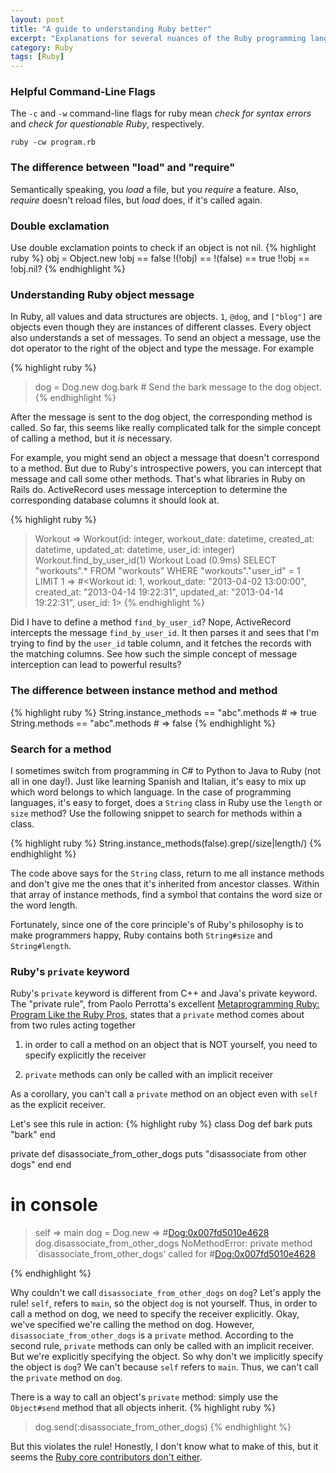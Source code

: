 ```yaml
---
layout: post
title: "A guide to understanding Ruby better"
excerpt: "Explanations for several nuances of the Ruby programming language and environment."
category: Ruby
tags: [Ruby]
---
```


### Helpful Command-Line Flags
The `-c` and `-w` command-line flags for ruby mean _check for syntax errors_ and _check for questionable Ruby_, respectively.

    ruby -cw program.rb

### The difference between "load" and "require"
Semantically speaking, you _load_ a file, but you _require_ a feature. Also, _require_ doesn't reload
files, but _load_ does, if it's called again.

### Double exclamation
Use double exclamation points to check if an object is not nil.
{% highlight ruby %}
obj = Object.new
!obj == false
!(!obj) == !(false) == true
!!obj == !obj.nil?
{% endhighlight %}

### Understanding Ruby object message
In Ruby, all values and data structures are objects. `1`, `@dog`, and `["blog"]` are objects
even though they are instances of different classes. Every object also understands a set
of messages. To send an object a message, use the dot operator to the right of the object
and type the message. For example

{% highlight ruby %}
> dog = Dog.new
> dog.bark # Send the bark message to the dog object.
{% endhighlight %}

After the message is sent to the dog object, the corresponding method is called.
So far, this seems like really complicated talk for the simple concept of calling a method,
but it _is_ necessary.

For example, you might send an object a message that doesn't correspond to a method.
But due to Ruby's introspective powers, you can intercept that message and call some
other methods. That's what libraries in Ruby on Rails do. ActiveRecord uses message
interception to determine the corresponding database columns it should look at.

{% highlight ruby %}
> Workout
=> Workout(id: integer, workout_date: datetime, created_at: datetime, updated_at: datetime, user_id: integer)
> Workout.find_by_user_id(1)
Workout Load (0.9ms)  SELECT "workouts".* FROM "workouts" WHERE "workouts"."user_id" = 1 LIMIT 1
=> #<Workout id: 1, workout_date: "2013-04-02 13:00:00", created_at: "2013-04-14 19:22:31", updated_at: "2013-04-14 19:22:31", user_id: 1>
{% endhighlight %}

Did I have to define a method `find_by_user_id`? Nope, ActiveRecord intercepts the message `find_by_user_id`. It then parses it and sees
that I'm trying to find by the `user_id` table column, and it fetches the records with the matching columns. See how such the simple concept of message
interception can lead to powerful results?

### The difference between instance method and method
{% highlight ruby %}
String.instance_methods == "abc".methods    # => true
String.methods == "abc".methods             # => false
{% endhighlight %}

### Search for a method
I sometimes switch from programming in C# to Python to Java to Ruby (not all in one day!). Just like learning Spanish and Italian, it's easy to mix up which word belongs to which language. In the case of programming languages, it's easy to forget, does a `String` class in Ruby use the `length` or `size` method? Use the following snippet to search for methods within a class.

{% highlight ruby %}
String.instance_methods(false).grep(/size|length/)
{% endhighlight %}

The code above says for the `String` class, return to me all instance methods and don't give me the ones that it's inherited from ancestor classes. Within that array of instance methods, find a symbol that contains the word size or the word length.

Fortunately, since one of the core principle's of Ruby's philosophy is to make programmers happy, Ruby contains both `String#size` and `String#length`.

### Ruby's `private` keyword
Ruby's `private` keyword is different from C++ and Java's private keyword. The "private rule",
from Paolo Perrotta's excellent [Metaprogramming Ruby: Program Like the Ruby Pros](https://www.amazon.com/Metaprogramming-Ruby-Program-Like-Pros/dp/1934356476/), states that
a `private` method comes about from two rules acting together

1. in order to call a method on an object that is NOT yourself, you need to specify explicitly the receiver

2. `private` methods can only be called with an implicit receiver

As a corollary, you can't call a `private` method on an object even with `self` as the explicit receiver.

Let's see this rule in action:
{% highlight ruby %}
class Dog
  def bark
    puts "bark"
  end

  private
  def disassociate_from_other_dogs
    puts "disassociate from other dogs"
  end
end

# in console
> self
=> main
> dog = Dog.new
=> #<Dog:0x007fd5010e4628>
> dog.disassociate_from_other_dogs
NoMethodError: private method `disassociate_from_other_dogs' called for #<Dog:0x007fd5010e4628>
> 
{% endhighlight %}

Why couldn't we call `disassociate_from_other_dogs` on `dog`? Let's apply the rule! `self`, refers to `main`, so the object `dog` is not yourself. Thus, in order to call a method on dog, we need to specify the receiver explicitly.
Okay, we've specified we're calling the method on dog. However, `disassociate_from_other_dogs` is a `private` method. According to the second rule, `private` methods can only be called with an implicit receiver. But we're explicitly specifying the object. So why don't we implicitly specify the object is `dog`? We can't because `self` refers to `main`. Thus, we can't call the `private` method on `dog`.

There is a way to call an object's `private` method: simply use the `Object#send` method that all objects inherit.
{% highlight ruby %}
> dog.send(:disassociate_from_other_dogs)
{% endhighlight %}

But this violates the rule! Honestly, I don't know what to make of this, but it seems the [Ruby core contributors don't either](http://blade.nagaokaut.ac.jp/cgi-bin/scat.rb/ruby/ruby-core/7404).
